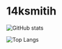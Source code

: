 # 14ksmitih

![GitHub stats](https://github-readme-stats.vercel.app/api?username=14ksmith&show_icons=true&theme=tokyonight)


![Top Langs](https://github-readme-stats.vercel.app/api/top-langs/?username=14ksmith&theme=tokyonight)
